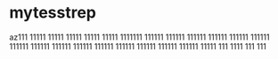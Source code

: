# mytesstrep
az111
11111
11111
11111
11111
11111
1111111
111111
111111
111111
111111
111111
111111
111111
111111
111111
111111
111111
111111
111111
111111
111111
11111
111
1111
111
111
